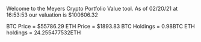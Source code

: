 Welcome to the Meyers Crypto Portfolio Value tool. 
As of 02/20/21 at 16:53:53 our valuation is $100606.32 

BTC Price = $55786.29
 ETH Price = $1893.83
BTC Holdings = 0.98BTC
 ETH holdings = 24.255477532ETH 
